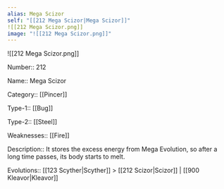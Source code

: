 ```yaml
---
alias: Mega Scizor
self: "[[212 Mega Scizor|Mega Scizor]]"
![[212 Mega Scizor.png]]
image: "![[212 Mega Scizor.png]]"
---
```


![[212 Mega Scizor.png]]


Number:: 212

Name:: Mega Scizor

Category:: [[Pincer]]

Type-1:: [[Bug]]

Type-2:: [[Steel]]

Weaknesses:: [[Fire]] 

Description:: It stores the excess energy from Mega Evolution, so after a long time passes, its body starts to melt.

Evolutions:: [[123 Scyther|Scyther]] > [[212 Scizor|Scizor]] | [[900 Kleavor|Kleavor]]